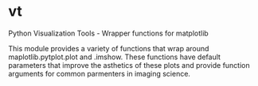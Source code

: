 # vt
Python Visualization Tools - Wrapper functions for matplotlib

This module provides a variety of functions that wrap around maplotlib.pytplot.plot and .imshow. These functions have default parameters that improve the asthetics of these plots and provide function arguments for common parmenters in imaging science. 
